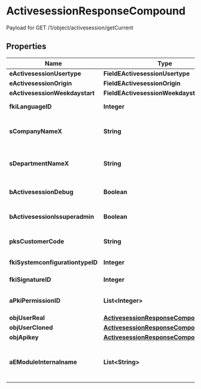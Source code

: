 

# ActivesessionResponseCompound

Payload for GET /1/object/activesession/getCurrent

## Properties

| Name | Type | Description | Notes |
|------------ | ------------- | ------------- | -------------|
|**eActivesessionUsertype** | **FieldEActivesessionUsertype** |  |  |
|**eActivesessionOrigin** | **FieldEActivesessionOrigin** |  |  |
|**eActivesessionWeekdaystart** | **FieldEActivesessionWeekdaystart** |  |  |
|**fkiLanguageID** | **Integer** | The unique ID of the Language.  Valid values:  |Value|Description| |-|-| |1|French| |2|English| |  |
|**sCompanyNameX** | **String** | The Name of the Company in the language of the requester |  |
|**sDepartmentNameX** | **String** | The Name of the Department in the language of the requester |  |
|**bActivesessionDebug** | **Boolean** | Whether the active session is in debug or not |  |
|**bActivesessionIssuperadmin** | **Boolean** | Whether the active session is superadmin or not |  |
|**pksCustomerCode** | **String** | The customer code assigned to your account |  |
|**fkiSystemconfigurationtypeID** | **Integer** | The unique ID of the Systemconfigurationtype |  [optional] |
|**fkiSignatureID** | **Integer** | The unique ID of the Signature |  [optional] |
|**aPkiPermissionID** | **List&lt;Integer&gt;** | An array of permissions granted to the user or api key |  |
|**objUserReal** | [**ActivesessionResponseCompoundUser**](ActivesessionResponseCompoundUser.md) |  |  |
|**objUserCloned** | [**ActivesessionResponseCompoundUser**](ActivesessionResponseCompoundUser.md) |  |  [optional] |
|**objApikey** | [**ActivesessionResponseCompoundApikey**](ActivesessionResponseCompoundApikey.md) |  |  [optional] |
|**aEModuleInternalname** | **List&lt;String&gt;** | An Array of Registered modules.  These are the modules that are Licensed to be used by the User or the API Key. |  |



